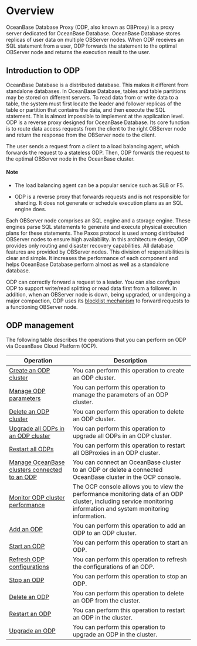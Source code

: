 # Overview

OceanBase Database Proxy (ODP, also known as OBProxy) is a proxy server dedicated for OceanBase Database. OceanBase Database stores replicas of user data on multiple OBServer nodes. When ODP receives an SQL statement from a user, ODP forwards the statement to the optimal OBServer node and returns the execution result to the user.

## Introduction to ODP

OceanBase Database is a distributed database. This makes it different from standalone databases. In OceanBase Database, tables and table partitions may be stored on different servers. To read data from or write data to a table, the system must first locate the leader and follower replicas of the table or partition that contains the data, and then execute the SQL statement. This is almost impossible to implement at the application level. ODP is a reverse proxy designed for OceanBase Database. Its core function is to route data access requests from the client to the right OBServer node and return the response from the OBServer node to the client.

<!-- The following figure shows how a client accesses data in an OceanBase database by using ODP.

![ODP](https://help-static-aliyun-doc.aliyuncs.com/assets/img/zh-CN/8807351461/p374522.jpg) -->

The user sends a request from a client to a load balancing agent, which forwards the request to a stateless ODP. Then, ODP forwards the request to the optimal OBServer node in the OceanBase cluster.

  <main id="notice" type='explain'>
    <h4>Note</h4>
    <ul>
    <li>
    <p>The load balancing agent can be a popular service such as SLB or F5. </p>
    </li>
    <li>
    <p>ODP is a reverse proxy that forwards requests and is not responsible for sharding. It does not generate or schedule execution plans as an SQL engine does. </p>
    </li>
    </ul>
  </main>

Each OBServer node comprises an SQL engine and a storage engine. These engines parse SQL statements to generate and execute physical execution plans for these statements. The Paxos protocol is used among distributed OBServer nodes to ensure high availability. In this architecture design, ODP provides only routing and disaster recovery capabilities. All database features are provided by OBServer nodes. This division of responsibilities is clear and simple. It increases the performance of each component and helps OceanBase Database perform almost as well as a standalone database.

ODP can correctly forward a request to a leader. You can also configure ODP to support write/read splitting or read data first from a follower. In addition, when an OBServer node is down, being upgraded, or undergoing a major compaction, ODP uses its [blocklist mechanism](../7.route-management/4.odp-routing-policy/3.blacklist-mechanism.md) to forward requests to a functioning OBServer node.

## ODP management

The following table describes the operations that you can perform on ODP via OceanBase Cloud Platform (OCP).

| Operation | Description |
|--------------------------------------------------------------------------|--------------------------------------------------|
| [Create an ODP cluster](2.manage-obproxy-clusters/1.create-an-obproxy-cluster.md) | You can perform this operation to create an ODP cluster.  |
| [Manage ODP parameters](4.odp-cluster-parameters.md) | You can perform this operation to manage the parameters of an ODP cluster.  |
| [Delete an ODP cluster](2.manage-obproxy-clusters/3.delete-obproxy-cluster.md) | You can perform this operation to delete an ODP cluster.  |
| [Upgrade all ODPs in an ODP cluster](2.manage-obproxy-clusters/4.upgrade-all-obproxy-in-obproxy-cluster.md) | You can perform this operation to upgrade all ODPs in an ODP cluster.  |
| [Restart all ODPs](2.manage-obproxy-clusters/5.restart-all-obproxy-nodes-in-obproxy-cluster.md) | You can perform this operation to restart all OBProxies in an ODP cluster.  |
| [Manage OceanBase clusters connected to an ODP](2.manage-obproxy-clusters/6.manage-ob-cluster-in-obproxy.md) | You can connect an OceanBase cluster to an ODP or delete a connected OceanBase cluster in the OCP console.  |
| [Monitor ODP cluster performance](2.manage-obproxy-clusters/7.performance-monitoring-of-obproxy-cluster.md) | The OCP console allows you to view the performance monitoring data of an ODP cluster, including service monitoring information and system monitoring information.  |
| [Add an ODP](3.manage-obproxy/1.add-obproxy.md) | You can perform this operation to add an ODP to an ODP cluster.  |
| [Start an ODP](3.manage-obproxy/2.start-obproxy.md) | You can perform this operation to start an ODP.  |
| [Refresh ODP configurations](3.manage-obproxy/3.refresh-obproxy-configuration.md) | You can perform this operation to refresh the configurations of an ODP.  |
| [Stop an ODP](3.manage-obproxy/4.stop-obproxy.md) | You can perform this operation to stop an ODP.  |
| [Delete an ODP](3.manage-obproxy/6.delete-obproxy.md) | You can perform this operation to delete an ODP from the cluster.  |
| [Restart an ODP](3.manage-obproxy/5.restart-obproxy.md) | You can perform this operation to restart an ODP in the cluster.  |
| [Upgrade an ODP](3.manage-obproxy/7.upgrade-obproxy.md) | You can perform this operation to upgrade an ODP in the cluster.  |
